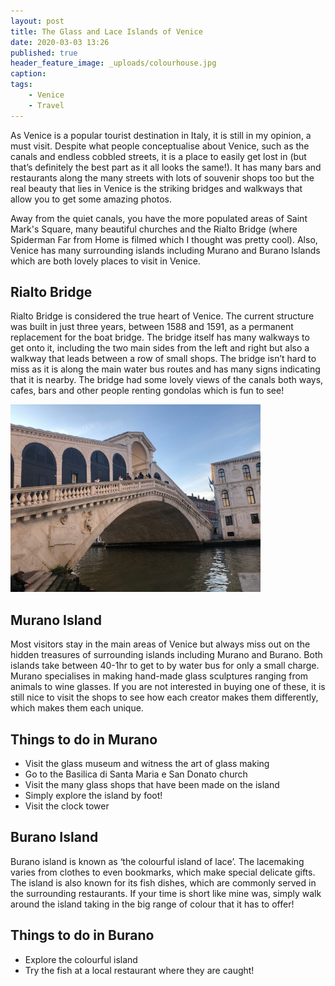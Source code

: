 ```yaml
---
layout: post
title: The Glass and Lace Islands of Venice
date: 2020-03-03 13:26
published: true
header_feature_image: _uploads/colourhouse.jpg
caption:
tags:
    - Venice
    - Travel
---
```


As Venice is a popular tourist destination in Italy,  it is still in my opinion, a must visit. Despite what people conceptualise about Venice, such as the canals and endless cobbled streets, it is a place to easily get lost in (but that’s definitely the best part as it all looks the same!). It has many bars and restaurants along the many streets with lots of souvenir shops too but the real beauty that lies in Venice is the striking bridges and walkways that allow you to get some amazing photos.

Away from the quiet canals, you have the more populated areas of Saint Mark's Square, many beautiful churches and the Rialto Bridge (where Spiderman Far from Home is filmed which I thought was pretty cool). Also, Venice has many surrounding islands including Murano and Burano Islands which are both lovely places to visit in Venice.

## Rialto Bridge

Rialto Bridge is considered the true heart of Venice. The current structure was built in just three years, between 1588 and 1591, as a permanent replacement for the boat bridge. The bridge itself has many walkways to get onto it, including the two main sides from the left and right but also a walkway that leads between a row of small shops. The bridge isn’t hard to miss as it is along the main water bus routes and has many signs indicating that it is nearby. The bridge had some lovely views of the canals both ways, cafes, bars and other people renting gondolas which is fun to see!

[![Rialto Bridge](/_uploads/rialtobridge.jpg)](/_uploads/rialtobridge.jpg)

## Murano Island

Most visitors stay in the main areas of Venice but always miss out on the hidden treasures of surrounding islands including Murano and Burano. Both islands take between 40-1hr to get to by water bus for only a small charge. Murano specialises in making hand-made glass sculptures ranging from animals to wine glasses. If you are not interested in buying one of these, it is still nice to visit the shops to see how each creator makes them differently, which makes them each unique.

## Things to do in Murano

- Visit the glass museum and witness the art of glass making
- Go to the Basilica di Santa Maria e San Donato church
- Visit the many glass shops that have been made on the island
- Simply explore the island by foot!
- Visit the clock tower

## Burano Island

Burano island is known as ‘the colourful island of lace’. The lacemaking varies from clothes to even  bookmarks, which make special delicate gifts. The island is also known for its fish dishes, which are commonly served in the surrounding restaurants. If your time is short like mine was, simply walk around the island taking in the big range of colour that it has to offer!

## Things to do in Burano

- Explore the colourful island
- Try the fish at a local restaurant where they are caught!
